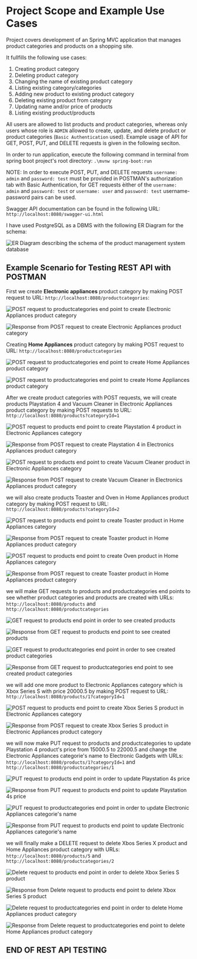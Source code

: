 # Project Scope and Example Use Cases

Project covers development of an Spring MVC application that manages product categories and products on a shopping site. 

It fullfills the following use cases:
1. Creating product category
2. Deleting product category
3. Changing the name of existing product category
4. Listing existing category/categories
5. Adding new product to existing product category
6. Deleting existing product from category
7. Updating name and/or price of products
8. Listing existing product/products

All users are allowed to list products and product categories, whereas only users whose role is `ADMIN`
allowed to create, update, and delete product or product categories (`Basic Authentication` used). 
Example usage of API for GET, POST, PUT, and DELETE requests is given in the following seciton. 

In order to run application, execute the following command in terminal from spring boot project's root directory: `.\mvnw spring-boot:run`

NOTE: In order to execute POST, PUT, and DELETE requests `username: admin` and `password: test` must be provided in POSTMAN's authorization tab with Basic Authentication, for GET requests èither of the `username: admin` and `password: test`
or `username: user` and `password: test` username-password pairs can be used.

Swagger API documentation can be found in the following URL: `http://localhost:8080/swagger-ui.html`

I have used PostgreSQL as a DBMS with the following ER Diagram for the schema:

![ER Diagram describing the schema of the product management system database](Images/Database-ER_Diagram.png)

## Example Scenario for Testing REST API with POSTMAN

First we create **Electronic appliances** product category by making POST request to URL: `http://localhost:8080/productcategories`: 

![POST request to productcategories end point to create Electronic Appliances product category](Images/POST_request_to_product_category_controller_1.png)

![Response from POST request to create Electronic Appliances product category](Images/POST_request_to_product_category_controller_response_1.png)

Creating **Home Appliances** product category by making POST request to URL: `http://localhost:8080/productcategories`

![POST request to productcategories end point to create Home Appliances product category](Images/POST_request_to_product_category_controller_2.png)

![POST request to productcategories end point to create Home Appliances product category](Images/POST_request_to_product_category_controller_response_2.png)

After we create product categories with POST requests, we will create products Playstation 4 and Vacuum Cleaner in Electronic Appliances product category by making POST requests to URL: `http://localhost:8080/products?categoryId=1`

![POST request to products end point to create Playstation 4 product in Electronic Appliances category](Images/POST_request_to_product_controller_1.png)

![Response from POST request to create Playstation 4 in Electronics Appliances product category](Images/POST_request_to_product__controller_response_1.png)

![POST request to products end point to create Vacuum Cleaner product in Electronic Appliances category](Images/POST_request_to_product_controller_2.png)

![Response from POST request to create Vacuum Cleaner in Electronics Appliances product category](Images/POST_request_to_product__controller_response_2.png)

we will also create products Toaster and Oven in Home Appliances product category by making POST request to URL:  `http://localhost:8080/products?categoryId=2` 

![POST request to products end point to create Toaster product in Home Appliances category](Images/POST_request_to_product_controller_3.png)

![Response from POST request to create Toaster product in Home Appliances product category](Images/POST_request_to_product__controller_response_3.png)

![POST request to products end point to create Oven product in Home Appliances category](Images/POST_request_to_product_controller_4.png)

![Response from POST request to create Toaster product in Home Appliances product category](Images/POST_request_to_product__controller_response_4.png)

we will make GET requests to products and productcategories end points to see whether product categories and products are created with URLs: `http://localhost:8080/products` and  `http://localhost:8080/productcategories`

![GET request to products end point in order to see created products](Images/GET_request_to_product_controller_1.png)

![Response from GET request to products end point to see created products](Images/GET_request_to_product_controller_response_1.png)

![GET request to productcategories end point in order to see created product categories](Images/GET_request_to_product_category_controller_2.png)

![Response from GET request to productcategories end point to see created product categories](Images/GET_request_to_product_category_controller_response_2.png)

we will add one more product to Electronic Appliances category which is Xbox Series S with price 20000.5 by making POST request to URL: `http://localhost:8080/products/1?categoryId=1` 

![POST request to products end point to create Xbox Series S product in Electronic Appliances category](Images/POST_request_to_product_controller_5.png)

![Response from POST request to create Xbox Series S product in Electronic Appliances product category](Images/POST_request_to_product_controller_response_5.png)

we will now make PUT request to products and productcategories to update Playstation 4 product's price from 15000.5 to 22000.5 and change the Electronic Appliances categorie's name to Electronic Gadgets with URLs: `http://localhost:8080/products/1?categoryId=1` and `http://localhost:8080/productcategories/1`

![PUT request to products end point in order to update Playstation 4s price](Images/PUT_request_to_product_controller_1.png)

![Response from PUT request to products end point to update Playstation 4s price](Images/PUT_request_to_product_controller_response_1.png)

![PUT request to productcategories end point in order to update Electronic Appliances categorie's name](Images/PUT_request_to_product_category_controller_1.png)

![Response from PUT request to products end point to update Electronic Appliances categorie's name](Images/PUT_request_to_product_category_controller_response_1.png)

we will finally make a DELETE request to delete Xbos Series X product and Home Appliances product category with URLs: `http://localhost:8080/products/5` and `http://localhost:8080/productcategories/2` 

![Delete request to products end point in order to delete Xbox Series S product](Images/DELETE_request_to_product_category_controller_1.png)

![Response from Delete request to products end point to delete Xbox Series S product](Images/DELETE_request_to_product_controller_response_1.png)

![Delete request to productcategories end point in order to delete Home Appliances product category](Images/DELETE_request_to_product_category_controller_1.png)

![Response from Delete request to productcategories end point to delete Home Appliances product category](Images/DELETE_request_to_product_category_controller_response_1.png)

## END OF REST API TESTING
